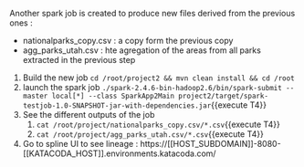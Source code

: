 Another spark job is created to produce new files derived from the previous ones :
- nationalparks_copy.csv : a copy form the previous copy
- agg_parks_utah.csv : hte agregation of the areas from all parks extracted in the previous step

1. Build the new job `cd /root/project2 && mvn clean install && cd /root`
2. launch the spark job `./spark-2.4.6-bin-hadoop2.6/bin/spark-submit --master local[*] --class SparkApp2Main project2/target/spark-testjob-1.0-SNAPSHOT-jar-with-dependencies.jar`{{execute T4}}
3. See the different outputs of the job 
   1. `cat /root/project/nationalparks_copy.csv/*.csv`{{execute T4}}
   2. `cat /root/project/agg_parks_utah.csv/*.csv`{{execute T4}}
4. Go to spline UI to see lineage : https://[[HOST_SUBDOMAIN]]-8080-[[KATACODA_HOST]].environments.katacoda.com/